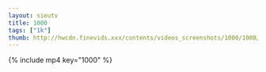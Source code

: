 ```yaml
--- 
layout: sieutv
title: 1000
tags: ["1k"]
thumb: http://hwcdn.finevids.xxx/contents/videos_screenshots/1000/1000/preview.mp4.jpg
---
```

{% include mp4 key="1000" %} 
